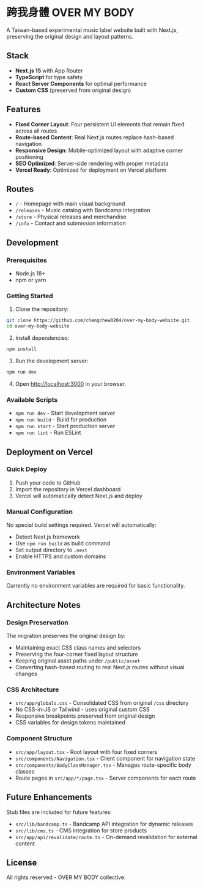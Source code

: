 # 跨我身體 OVER MY BODY

A Taiwan-based experimental music label website built with Next.js, preserving the original design and layout patterns.

## Stack

- **Next.js 15** with App Router
- **TypeScript** for type safety
- **React Server Components** for optimal performance
- **Custom CSS** (preserved from original design)

## Features

- **Fixed Corner Layout**: Four persistent UI elements that remain fixed across all routes
- **Route-based Content**: Real Next.js routes replace hash-based navigation
- **Responsive Design**: Mobile-optimized layout with adaptive corner positioning
- **SEO Optimized**: Server-side rendering with proper metadata
- **Vercel Ready**: Optimized for deployment on Vercel platform

## Routes

- `/` - Homepage with main visual background
- `/releases` - Music catalog with Bandcamp integration
- `/store` - Physical releases and merchandise
- `/info` - Contact and submission information

## Development

### Prerequisites

- Node.js 18+ 
- npm or yarn

### Getting Started

1. Clone the repository:
```bash
git clone https://github.com/chengchew0204/over-my-body-website.git
cd over-my-body-website
```

2. Install dependencies:
```bash
npm install
```

3. Run the development server:
```bash
npm run dev
```

4. Open [http://localhost:3000](http://localhost:3000) in your browser.

### Available Scripts

- `npm run dev` - Start development server
- `npm run build` - Build for production
- `npm run start` - Start production server
- `npm run lint` - Run ESLint

## Deployment on Vercel

### Quick Deploy

1. Push your code to GitHub
2. Import the repository in Vercel dashboard
3. Vercel will automatically detect Next.js and deploy

### Manual Configuration

No special build settings required. Vercel will automatically:
- Detect Next.js framework
- Use `npm run build` as build command
- Set output directory to `.next`
- Enable HTTPS and custom domains

### Environment Variables

Currently no environment variables are required for basic functionality.

## Architecture Notes

### Design Preservation

The migration preserves the original design by:
- Maintaining exact CSS class names and selectors
- Preserving the four-corner fixed layout structure  
- Keeping original asset paths under `/public/asset`
- Converting hash-based routing to real Next.js routes without visual changes

### CSS Architecture

- `src/app/globals.css` - Consolidated CSS from original `/css` directory
- No CSS-in-JS or Tailwind - uses original custom CSS
- Responsive breakpoints preserved from original design
- CSS variables for design tokens maintained

### Component Structure

- `src/app/layout.tsx` - Root layout with four fixed corners
- `src/components/Navigation.tsx` - Client component for navigation state
- `src/components/BodyClassManager.tsx` - Manages route-specific body classes
- Route pages in `src/app/*/page.tsx` - Server components for each route

## Future Enhancements

Stub files are included for future features:

- `src/lib/bandcamp.ts` - Bandcamp API integration for dynamic releases
- `src/lib/cms.ts` - CMS integration for store products
- `src/app/api/revalidate/route.ts` - On-demand revalidation for external content

## License

All rights reserved - OVER MY BODY collective.